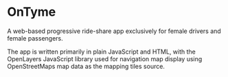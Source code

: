 # OnTyme

A web-based progressive ride-share app exclusively for female drivers and female passengers.

The app is written primarily in plain JavaScript and HTML, with the OpenLayers JavaScript library used for navigation map display using OpenStreetMaps map data as the mapping tiles source.
